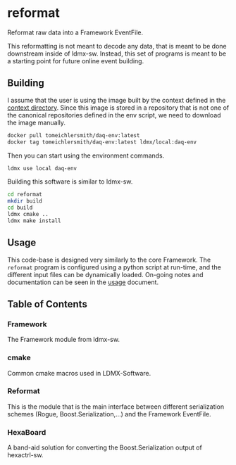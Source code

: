 # reformat

Reformat raw data into a Framework EventFile.

This reformatting is not meant to decode any data, that is meant to be done downstream inside of ldmx-sw.
Instead, this set of programs is meant to be a starting point for future online event building.

## Building
I assume that the user is using the image built by the context defined in the [context directory](context).
Since this image is stored in a repository that is not one of the canonical repositories defined in the env script,
we need to download the image manually.
```bash
docker pull tomeichlersmith/daq-env:latest
docker tag tomeichlersmith/daq-env:latest ldmx/local:daq-env
```
Then you can start using the environment commands.
```bash
ldmx use local daq-env
```

Building this software is similar to ldmx-sw.
```bash
cd reformat
mkdir build
cd build
ldmx cmake ..
ldmx make install
```

## Usage
This code-base is designed very similarly to the core Framework.
The `reformat` program is configured using a python script at run-time,
and the different input files can be dynamically loaded.
On-going notes and documentation can be seen in the [usage](usage.md) document.

## Table of Contents

### Framework
The Framework module from ldmx-sw.

### cmake
Common cmake macros used in LDMX-Software.

### Reformat
This is the module that is the main interface between different serialization schemes (Rogue, Boost.Serialization,...)
and the Framework EventFile.

### HexaBoard
A band-aid solution for converting the Boost.Serialization output of hexactrl-sw.
